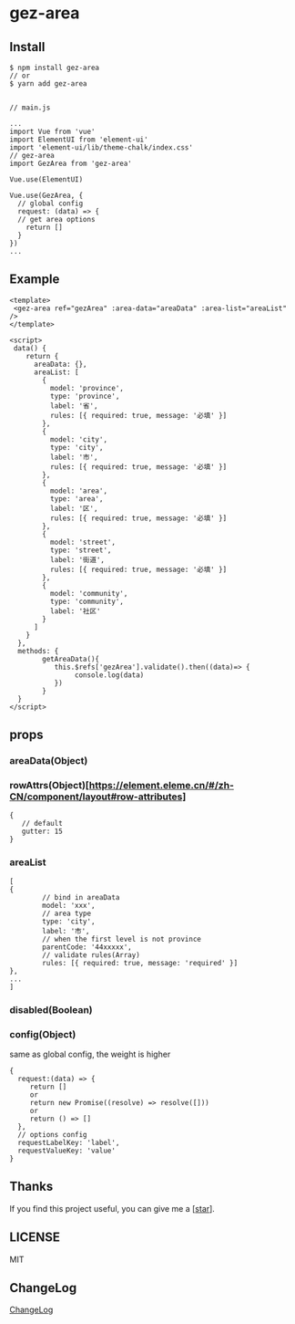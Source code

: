 # gez-area

## Install

```
$ npm install gez-area
// or
$ yarn add gez-area


// main.js

...
import Vue from 'vue'
import ElementUI from 'element-ui'
import 'element-ui/lib/theme-chalk/index.css'
// gez-area
import GezArea from 'gez-area'

Vue.use(ElementUI)

Vue.use(GezArea, {
  // global config
  request: (data) => {
  // get area options
    return []
  }
})
...
```

## Example

```
<template>
 <gez-area ref="gezArea" :area-data="areaData" :area-list="areaList" />
</template>

<script>
 data() {
    return {
      areaData: {},
      areaList: [
        {
          model: 'province',
          type: 'province',
          label: '省',
          rules: [{ required: true, message: '必填' }]
        },
        {
          model: 'city',
          type: 'city',
          label: '市',
          rules: [{ required: true, message: '必填' }]
        },
        {
          model: 'area',
          type: 'area',
          label: '区',
          rules: [{ required: true, message: '必填' }]
        },
        {
          model: 'street',
          type: 'street',
          label: '街道',
          rules: [{ required: true, message: '必填' }]
        },
        {
          model: 'community',
          type: 'community',
          label: '社区'
        }
      ]
    }
  },
  methods: {
        getAreaData(){
           this.$refs['gezArea'].validate().then((data)=> {
                console.log(data)
           })
        }
  }
</script>

```

## props

### areaData(Object)

### rowAttrs(Object)[https://element.eleme.cn/#/zh-CN/component/layout#row-attributes]

```
{
   // default
   gutter: 15
}
```

### areaList

```
[
{
        // bind in areaData
        model: 'xxx',
        // area type
        type: 'city',
        label: '市',
        // when the first level is not province
        parentCode: '44xxxxx',
        // validate rules(Array)
        rules: [{ required: true, message: 'required' }]
},
...
]
```

### disabled(Boolean)

### config(Object)

same as global config, the weight is higher

```
{
  request:(data) => {
     return []
     or
     return new Promise((resolve) => resolve([]))
     or
     return () => []
  },
  // options config
  requestLabelKey: 'label',
  requestValueKey: 'value'
}

```

## Thanks

If you find this project useful, you can give me a [[star](https://github.com/Hb-zzZ/gez-area)].

## LICENSE

MIT

## ChangeLog

[ChangeLog](./CHANGELOG.md)
